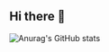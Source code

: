 ## Hi there 👋

![Anurag's GitHub stats](https://github-readme-stats.vercel.app/api?username=Martin-YLX)
